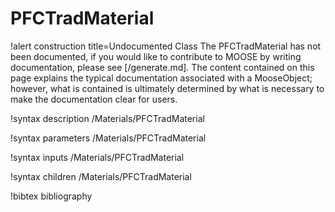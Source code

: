 <!-- MOOSE Documentation Stub: Remove this when content is added. -->

# PFCTradMaterial

!alert construction title=Undocumented Class
The PFCTradMaterial has not been documented, if you would like to contribute to MOOSE by
writing documentation, please see [/generate.md]. The content contained on this page explains
the typical documentation associated with a MooseObject; however, what is contained is ultimately
determined by what is necessary to make the documentation clear for users.

!syntax description /Materials/PFCTradMaterial

!syntax parameters /Materials/PFCTradMaterial

!syntax inputs /Materials/PFCTradMaterial

!syntax children /Materials/PFCTradMaterial

!bibtex bibliography

